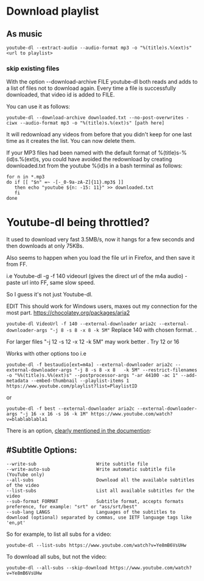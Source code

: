 # Download playlist
## As music
`youtube-dl --extract-audio --audio-format mp3 -o "%(title)s.%(ext)s" <url to playlist>`
### skip existing files 



With the option --download-archive FILE youtube-dl both reads and adds to a list of files not to download again. Every time a file is successfully downloaded, that video id is added to FILE.

You can use it as follows:

`youtube-dl --download-archive downloaded.txt --no-post-overwrites -ciwx --audio-format mp3 -o "%(title)s.%(ext)s" [path here]`

It will redownload any videos from before that you didn't keep for one last time as it creates the list. You can now delete them.

If your MP3 files had been named with the default format of %(title)s-%(id)s.%(ext)s, you could have avoided the redownload by creating downloaded.txt from the youtube %(id)s in a bash terminal as follows:
```
for n in *.mp3
do if [[ "$n" =~ -[-_0-9a-zA-Z]{11}.mp3$ ]]
   then echo "youtube ${n: -15: 11}" >> downloaded.txt
   fi
done
```
# Youtube-dl being throttled?
It used to download very fast 3.5MB/s, now it hangs for a few seconds and then downloads at only 75KBs.

Also seems to happen when you load the file url in Firefox, and then save it from FF.

i.e Youtube-dl -g -f 140 videourl (gives the direct url of the m4a audio) - paste url into FF, same slow speed.

So I guess it's not just Youtube-dl.

EDIT
This should work for Windows users, maxes out my connection for the most part.
https://chocolatey.org/packages/aria2

`youtube-dl VideoUrl -f 140 --external-downloader aria2c --external-downloader-args "-j 8 -s 8 -x 8 -k 5M"`
Replace 140 with chosen format.
.

For larger files "-j 12 -s 12 -x 12 -k 5M" may work better . Try 12 or 16

Works with other options too i.e

`youtube-dl -f bestaudio[ext=m4a] --external-downloader aria2c --external-downloader-args "-j 8 -s 8 -x 8  
-k 5M" --restrict-filenames -o "%%(title)s.%%(ext)s" --postprocessor-args "-ar 44100 -ac 1" --add-  
metadata --embed-thumbnail --playlist-items 1 https://www.youtube.com/playlist?list=PlaylistID`

or 

`youtube-dl -f best --external-downloader aria2c --external-downloader-args "-j 16 -x 16 -s 16 -k 1M" https://www.youtube.com/watch?v=blablablabla1 `

There is an option, [clearly mentioned in the documention][1]:

#Subtitle Options:
-----------------

    --write-sub                      Write subtitle file
    --write-auto-sub                 Write automatic subtitle file (YouTube only)
    --all-subs                       Download all the available subtitles of the video
    --list-subs                      List all available subtitles for the video
    --sub-format FORMAT              Subtitle format, accepts formats preference, for example: "srt" or "ass/srt/best"
    --sub-lang LANGS                 Languages of the subtitles to download (optional) separated by commas, use IETF language tags like 'en,pt'

So for example, to list all subs for a video:

    youtube-dl --list-subs https://www.youtube.com/watch?v=Ye8mB6VsUHw

To download all subs, but not the video:

    youtube-dl --all-subs --skip-download https://www.youtube.com/watch?v=Ye8mB6VsUHw

  [1]: https://github.com/rg3/youtube-dl/#subtitle-options

